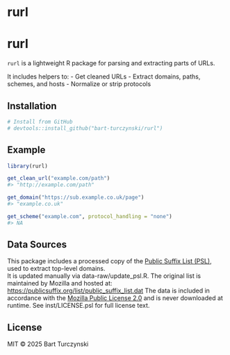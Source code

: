 rurl
================

# rurl

`rurl` is a lightweight R package for parsing and extracting parts of
URLs.

It includes helpers to: - Get cleaned URLs - Extract domains, paths,
schemes, and hosts - Normalize or strip protocols

## Installation

``` r
# Install from GitHub
# devtools::install_github("bart-turczynski/rurl")
```

## Example

``` r
library(rurl)

get_clean_url("example.com/path")
#> "http://example.com/path"

get_domain("https://sub.example.co.uk/page")
#> "example.co.uk"

get_scheme("example.com", protocol_handling = "none")
#> NA
```

## Data Sources

This package includes a processed copy of the [Public Suffix List
(PSL)](https://publicsuffix.org/), used to extract top-level domains.  
It is updated manually via data-raw/update_psl.R. The original list is
maintained by Mozilla and hosted at:
<https://publicsuffix.org/list/public_suffix_list.dat> The data is
included in accordance with the [Mozilla Public License
2.0](https://github.com/publicsuffix/list/blob/main/LICENSE) and is
never downloaded at runtime. See inst/LICENSE.psl for full license text.

## License

MIT © 2025 Bart Turczynski
